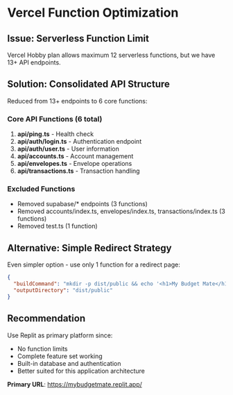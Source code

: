 # Vercel Function Optimization

## Issue: Serverless Function Limit
Vercel Hobby plan allows maximum 12 serverless functions, but we have 13+ API endpoints.

## Solution: Consolidated API Structure
Reduced from 13+ endpoints to 6 core functions:

### Core API Functions (6 total)
1. **api/ping.ts** - Health check
2. **api/auth/login.ts** - Authentication endpoint  
3. **api/auth/user.ts** - User information
4. **api/accounts.ts** - Account management
5. **api/envelopes.ts** - Envelope operations
6. **api/transactions.ts** - Transaction handling

### Excluded Functions
- Removed supabase/* endpoints (3 functions)
- Removed accounts/index.ts, envelopes/index.ts, transactions/index.ts (3 functions)
- Removed test.ts (1 function)

## Alternative: Simple Redirect Strategy
Even simpler option - use only 1 function for a redirect page:

```json
{
  "buildCommand": "mkdir -p dist/public && echo '<h1>My Budget Mate</h1><p>Use Replit: <a href=\"https://mybudgetmate.replit.app\">mybudgetmate.replit.app</a></p>' > dist/public/index.html",
  "outputDirectory": "dist/public"
}
```

## Recommendation
Use Replit as primary platform since:
- No function limits
- Complete feature set working
- Built-in database and authentication
- Better suited for this application architecture

**Primary URL**: https://mybudgetmate.replit.app/